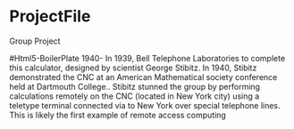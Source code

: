 # ProjectFile
Group Project

#Html5-BoilerPlate
	1940- In 1939, Bell Telephone Laboratories to complete this calculator, designed by scientist  George Stibitz. In 1940, Stibitz demonstrated the CNC at an American Mathematical society conference held at Dartmouth College.. Stibitz stunned the group by performing calculations remotely on the CNC (located in New York city) using a teletype terminal connected  via to New York over special telephone lines. This is likely the first example of remote access computing 
